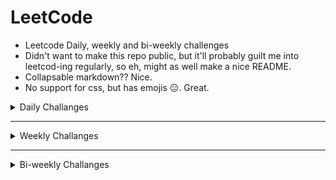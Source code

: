 # LeetCode 

- Leetcode Daily, weekly and bi-weekly challenges 
- Didn't want to make this repo public, but it'll probably guilt me into leetcod-ing regularly, so eh, might as well make a nice README.
- Collapsable markdown?? Nice.
- No support for css, but has emojis :expressionless:. Great. 

<!-------------- Daily challanges  ------------>

<details>
<summary>Daily Challanges </summary>

# Daily Challange 2021

*
   <details>
   <summary>Feb 2021 </summary>

   ## February 2021

   *
      <details>
      <summary> Feb 1: Number of 1 Bits</summary>

      ### 191. Number of 1 Bits
      
      A function that takes an unsigned integer and returns the number of '1' bits it has (also known as the Hamming weight).

      Click [here](https://leetcode.com/problems/number-of-1-bits/) for more details

      </details>

   *
      <details>
      <summary> Feb 2: Trimming a binary tree</summary>

      ### 669. Trimming a binary tree 

      Given the `root` of a binary search tree and the lowest and highest boundaries as `low` and `high`, trim the tree so that all its elements lies in `[low, high]`. Trimming the tree should not change the relative structure of the elements that will remain in the tree (i.e., any node's descendant should remain a descendant). It can be proven that there is a unique answer.

      Click [here](https://leetcode.com/problems/trim-a-binary-search-tree/) for more details

      </details>

   *
      <details>
      <summary> Feb 3: Linked List Cycle</summary>

      ### 141. Linked List Cycle

      Given `head`, the head of a linked list, determine if the linked list has a cycle in it.

      There is a cycle in a linked list if there is some node in the list that can be reached again by continuously following the `next` pointer. Internally, `pos` is used to denote the index of the node that tail's `next` pointer is connected to. **Note that `pos` is not passed as a parameter**.

      Click [here](https://leetcode.com/problems/linked-list-cycle/) for more details

      </details>

   *
      <details>
      <summary> Feb 4: Longest Harmonious Subsequence</summary>

      ### 594. Longest Harmonious Subsequence
      We define a harmonious array as an array where the difference between its maximum value and its minimum value is **exactly** 1.

      Given an integer array `nums`, return the *length of its longest harmonious subsequence among all its possible subsequences*.

      A **subsequence** of array is a sequence that can be derived from the array by deleting some or no elements without changing the order of the remaining elements.

      Click [here](https://leetcode.com/problems/longest-harmonious-subsequence/) for more details

      </details>
      
   *
      <details>
      <summary> Feb 5. Simplify Path</summary>

      ### 71. Simplify Path
      Given a string `path`, which is an **absolute path** (starting with a slash `'/'`) to a file or directory in a Unix-style file system, convert it to the simplified **canonical path**.

      - `'.'` : current directory 
      - `'..'`: refers to the directory up a level
      - `'//'`: treated as a single slash '/'
      - `'...'`: any other format of periods are treated as file/directory names.

      *Return the simplified **canonical path**.*

      Click [here](https://leetcode.com/problems/simplify-path/) for more details

      </details>

   *
      <details>
      <summary> Feb 6: Binary Tree Right Side View</summary>

      ### 199. Binary Tree Right Side View

      Given a binary tree, imagine yourself standing on the right side of it, return the values of the nodes you can see ordered from top to bottom.

      Click [here](https://leetcode.com/problems/binary-tree-right-side-view/) for more details

      </details>
      
   *
      <details>
      <summary> Feb 7: Peeking Iterator</summary>

      ### 284. Peeking Iterator 

      Given an Iterator class interface with methods: `next()` and `hasNext()`, design and implement a PeekingIterator that support the `peek()` operation -- it essentially peek() at the element that will be returned by the next call to next().

      Click [here](https://leetcode.com/problems/peeking-iterator/) for more details

      </details>

   *
      <details>
      <summary> Feb 8: Shortest Distance to a Character </summary>

      ### 821. Shortest Distance to a Character

      Given a string `s` and a character `c` that occurs in `s`, return an *array of integers answer* where `answer.length == s.length` and `answer[i]` is the shortest distance from `s[i]` to the character `c` in `s`.

      Click [here](https://leetcode.com/problems/shortest-distance-to-a-character/) for more details

      </details>

   *
      <details>
      <summary> Feb 9: Convert BST to Greater Tree</summary>

      ### 1038. Convert BST to Greater Tree
            
      Given the `root` of a Binary Search Tree (BST), convert it to a Greater Tree such that every key of the original BST is changed to the original key plus sum of all keys greater than the original key in BST.

      Click [here](https://leetcode.com/problems/binary-search-tree-to-greater-sum-tree/) for more details

      </details>

   *
      <details>
      <summary> Feb 10: Copy List with Random Pointer</summary>

      ### 138. Copy List with Random Pointer

      A linked list of length `n` is given such that each node contains an additional random pointer, which could point to any node in the list, or `null`.

      Construct a deep copy of the list. The deep copy should consist of exactly `n` brand new nodes, where each new node has its value set to the value of its corresponding original node. Both the `next` and `random` pointer of the new nodes should point to new nodes in the copied list such that the pointers in the original list and copied list represent the same list state. **None of the pointers in the new list should point to nodes in the original list**.
      

      Click [here](https://leetcode.com/problems/copy-list-with-random-pointer/) for more details

      </details>

   *
      <details>
      <summary> Feb 11: Valid Anagram</summary>

      ### 242. Valid Anagram

      Given two strings s and t , write a function to determine if t is an anagram of s.

      Click [here](https://leetcode.com/problems/valid-anagram/) for more details

      </details>

   *
      <details>
      <summary> Feb 12: Number of Steps to Reduce a Number to Zero</summary>

      ### 1342. Number of Steps to Reduce a Number to Zero
      
      Given a non-negative integer num, return the number of steps to reduce it to zero. If the current number is even, you have to divide it by 2, otherwise, you have to subtract 1 from it.

      Click [here](https://leetcode.com/problems/number-of-steps-to-reduce-a-number-to-zero/) for more details

      </details>

   *
      <details>
      <summary> Feb 13: Shortest Path in Binary Matrix</summary>

      ### 1091. Shortest Path in Binary Matrix
      
      In an N by N square grid, each cell is either empty (0) or blocked (1). Return the length of the shortest such clear path from top-left to bottom-right.  If such a path does not exist, return -1.

      Click [here](https://leetcode.com/problems/shortest-path-in-binary-matrix/) for more details

      </details>

   *
      <details>
      <summary> Feb 14: Is Graph Bipartite?</summary>

      ### 785. Is Graph Bipartite?
      
      There is an undirected graph with `n` nodes, where each node is numbered between `0` and `n - 1`.
      Return `true` if and only if it is *bipartite*.

      Click [here](https://leetcode.com/problems/is-graph-bipartite/) for more details

      </details>

   *
      <details>
      <summary> Feb 15: The K Weakest Rows in a Matrix</summary>

      ### 1337. The K Weakest Rows in a Matrix

      Given a `m * n` matrix `mat` of ones (representing soldiers) and zeros (representing civilians), return the indexes of the `k` weakest rows in the matrix ordered from the weakest to the strongest.

      Click [here](https://leetcode.com/problems/the-k-weakest-rows-in-a-matrix/) for more details

      </details>

   *
      <details>
      <summary> Feb 16: Letter Case Permutation</summary>

      ### 784. Letter Case Permutation

      Given a string S, we can transform every letter individually to be lowercase or uppercase to create another string.

      Return a list of all possible strings we could create. 

      Click [here](https://leetcode.com/problems/letter-case-permutation/) for more details

      </details>

   *
      <details>
      <summary> Feb 17: Container With Most Water</summary>

      ### 11. Container With Most Water

      Given n non-negative integers `a1, a2, ..., an` , where each represents a point at coordinate `(i, ai)`. `n` vertical lines are drawn such that the two endpoints of the line `i` is at `(i, ai)` and `(i, 0)`. Find two lines, which, together with the x-axis forms a container, such that the container contains the most water.

      Click [here](https://leetcode.com/problems/container-with-most-water/) for more details

      </details>

   *
      <details>
      <summary> Feb 18: Arithmetic Slices</summary>

      ### 413. Arithmetic Slices
      
      A sequence of numbers is called arithmetic if it consists of at least three elements and if the difference between any two consecutive elements is the same.

      Click [here](https://leetcode.com/problems/arithmetic-slices/) for more details

      </details>

   *
      <details>
      <summary> Feb 19: Minimum Remove to Make Valid Parentheses</summary>

      ### 1249. Minimum Remove to Make Valid Parentheses

      Given a string s of `'('` , `')'` and lowercase English characters. 

      Your task is to remove the minimum number of parentheses ( `'('` or `')'`, in any positions ) so that the resulting parentheses string is valid and return **any** valid string.

      Click [here](https://leetcode.com/problems/minimum-remove-to-make-valid-parentheses/) for more details

      </details>

   *
      <details>
      <summary> Feb 20: Roman to Integer</summary>

      ### 13. Roman to Integer

      Given a roman numeral, convert it to an integer.

      Click [here](https://leetcode.com/problems/roman-to-integer/) for more details

      </details>

   *
      <details>
      <summary> Feb 21: Broken calculator</summary>

      ### 991. Broken calculator

      On a broken calculator that has a number showing on its display, we can perform two operations.

      Click [here](https://leetcode.com/problems/broken-calculator/) for more details

      </details>

   *
      <details>
      <summary> Feb 22: Longest Word in Dictionary through Deleting</summary>

      ### 524. Longest Word in Dictionary through Deleting

      Given a string and a string dictionary, find the longest string in the dictionary that can be formed by deleting some characters of the given string. If there are more than one possible results, return the longest word with the smallest lexicographical order. If there is no possible result, return the empty string.

      Click [here](https://leetcode.com/problems/longest-word-in-dictionary-through-deleting/) for more details

      </details>

   *
      <details>
      <summary> Feb 23: Search a 2D Matrix II</summary>

      ### 240. Search a 2D Matrix II

      Write an efficient algorithm that searches for a target value in an m x n integer matrix. The matrix has the following properties.

      Click [here](https://leetcode.com/problems/search-a-2d-matrix-ii/) for more details

      </details>

   *
      <details>
      <summary> Feb 24: Score of Parentheses</summary>

      ### 856. Score of Parentheses

      Given a balanced parentheses string S, compute the score of the string based on the following rule:

      Click [here](https://leetcode.com/problems/score-of-parentheses/) for more details

      </details>

   *
      <details>
      <summary> Feb 25: Shortest unsorted continuous subarray</summary>

      ### 581. Shortest unsorted continuous subarray

      Click [here](https://leetcode.com/problems/shortest-unsorted-continuous-subarray/) for more details

      </details>

   *
      <details>
      <summary> Feb 26: Validate Stack Sequences</summary>

      ### 964. Validate Stack Sequences

      Click [here](https://leetcode.com/problems/validate-stack-sequences/) for more details

      </details>

   *
      <details>
      <summary> Feb 27: Divide two Integers </summary>

      ### 29. Divide two Integers

      Click [here](https://leetcode.com/problems/divide-two-integers/) for more details

      </details>

   *
      <details>
      <summary> Feb 28: Maximum frequency stack </summary>

      ### 895. Maximum Frequency Stack

      Click [here](https://leetcode.com/problems/maximum-frequency-stack/) for more details

      </details>

   </details>

*
   <details>
   <summary>Mar 2021 </summary>

   ## March 2021

   *
      <details>
      <summary> Mar 1 : Distribute Candies </summary>

      ### 575. Distribute Candies

      Click [here](https://leetcode.com/problems/distribute-candies/) for more details

      </details>

   *
      <details>
      <summary> Mar 2 : Set Mismatch </summary>

      ### 645. Set Mismatch

      Click [here](https://leetcode.com/problems/set-mismatch/) for more details

      </details>

   *
      <details>
      <summary> Mar 3 : Missing Number </summary>

      ### 268. Missing Number 

      Click [here](https://leetcode.com/problems/missing-number/) for more details

      </details>

   *
      <details>
      <summary> Mar 4 :  Intersection of Two Linked Lists</summary>

      ### 160. Intersection of Two Linked Lists

      Click [here](https://leetcode.com/problems/intersection-of-two-linked-lists/) for more details

      </details>

   *
      <details>
      <summary> Mar 5 : Average of Levels in Binary Tree </summary>

      ### 637. Average of Levels in Binary Tree

      Click [here](https://leetcode.com/problems/average-of-levels-in-binary-tree/) for more details

      </details>

   *
      <details>
      <summary> Mar 6 : Short Encoding of Words </summary>

      ### 820. Short Encoding of Words

      Click [here](https://leetcode.com/problems/short-encoding-of-words) for more details

      </details>

   *
      <details>
      <summary> Mar 7 : Design HashMap </summary>

      ### 706. Design HashMap

      Click [here](https://leetcode.com/problems/design-hashmap/) for more details

      </details>

   *
      <details>
      <summary> Mar 8 : Remove Palindromic Subsequences </summary>

      ### 1332. Remove Palindromic Subsequences

      Click [here](https://leetcode.com/problems/remove-palindromic-subsequences/) for more details

      </details>


   *
      <details>
      <summary> Mar 9 : Add One Row to Tree </summary>

      ### 623. Add One Row to Tree

      Click [here](https://leetcode.com/problems/add-one-row-to-tree/) for more details

      </details>

   *
      <details>
      <summary> Mar 10 :  Integer to Roman</summary>

      ### 12. Integer to Roman

      Click [here](https://leetcode.com/problems/integer-to-roman/) for more details

      </details>

   </details>

</details>

---

<!-------------- Weekly challanges  ------------>

<details>
<summary>Weekly Challanges</summary>

# Weekly Challenges

*
   <details>
   <summary>Weekly Contest 227</summary>

   ## Weekly Contest 227

   *
      <details>
      <summary>Check if Array Is Sorted and Rotated (3 points)</summary>

      ### 1752. Check if Array Is Sorted and Rotated

      Given an array `nums`, return `true` if the array was originally sorted in non-decreasing order, then rotated some number of positions (including zero). Otherwise, return `false`.

      There may be **duplicates** in the original array.

      Note: An array `A` rotated by `x` positions results in an array `B` of the same length such that `A[i] == B[(i+x) % A.length]`, where % is the modulo operation.

      Click [here](https://leetcode.com/problems/check-if-array-is-sorted-and-rotated/) for more details

      </details>

   *
      <details>
      <summary>Maximum Score From Removing Stones (4 points)</summary>

      ### 1753. Maximum Score From Removing Stones

      **Time limit exceeded**

      You are playing a solitaire game with three piles of stones of sizes `a`, `b`, and 'c' respectively. Each turn you choose two different non-empty piles, take one stone from each, and add 1 point to your score. The game stops when there are fewer than two non-empty piles (meaning there are no more available moves).

      Given three integers `a`, `b`, and `c`, return the maximum score you can get.

      Click [here](https://leetcode.com/problems/maximum-score-from-removing-stones/) for more details

      </details>

   *
      <details>
      <summary>Largest Merge Of Two Strings (5 points)</summary>

      ### 1754. Largest Merge Of Two Strings

      **Didnt do**

      Click [here](https://leetcode.com/problems/largest-merge-of-two-strings/) for more details

      </details>

   *
      <details>
      <summary>Closest Subsequence Sum (6 points)</summary>

      ### 1755. Closest Subsequence Sum

      **Didnt do**

      You are given an integer array `nums` and an integer `goal`.

      You want to choose a subsequence of `nums` such that the sum of its elements is the closest possible to `goal`. That is, if the `sum` of the subsequence's elements is sum, then you want to minimize the absolute difference `abs(sum - goal)`.

      Return the minimum possible value of `abs(sum - goal)`.


      Click [here](https://leetcode.com/contest/weekly-contest-227/problems/closest-subsequence-sum/) for more details

      </details>

   </details>

*
   <details>
   <summary>Weekly Contest 228</summary>

   ## Weekly Contest 228

   *
      <details>
      <summary>Minimum Changes To Make Alternating Binary String</summary>

      ### 1758. Minimum Changes To Make Alternating Binary String

      Click [here](https://leetcode.com/contest/weekly-contest-228/problems/minimum-changes-to-make-alternating-binary-string/) for more details

      </details>

   *
      <details>
      <summary>Count Number of Homogenous Substrings</summary>

      ### 1759. Count Number of Homogenous Substrings

      **Didnt do**

      Click [here](https://leetcode.com/contest/weekly-contest-228/problems/count-number-of-homogenous-substrings/) for more details

      </details>

   *
      <details>
      <summary>Minimum Limit of Balls in a Bag</summary>

      ### 1760. Minimum Limit of Balls in a Bag

      **Didnt do**

      Click [here](https://leetcode.com/contest/weekly-contest-228/problems/minimum-limit-of-balls-in-a-bag/) for more details

      </details>

   *
      <details>
      <summary>Minimum Degree of a Connected Trio in a Graph5</summary>

      ### 1761. Minimum Degree of a Connected Trio in a Graph5 

      **Didnt do**

      Click [here](https://leetcode.com/contest/weekly-contest-228/problems/minimum-degree-of-a-connected-trio-in-a-graph/) for more details

      </details>

   </details>
   
*
   <details>
   <summary>Weekly Contest 229</summary>

   ## Weekly Contest 229

   *
      <details>
      <summary>Merge Strings Alternately</summary>

      ### 1768. Merge Strings Alternately

      Click [here](https://leetcode.com/contest/weekly-contest-228/problems/minimum-changes-to-make-alternating-binary-string/) for more details

      </details>

   *
      <details>
      <summary>Minimum Number of Operations to Move All Balls to Each Box</summary>

      ### 1769. Minimum Number of Operations to Move All Balls to Each Box

      Click [here](https://leetcode.com/contest/weekly-contest-228/problems/count-number-of-homogenous-substrings/) for more details

      </details>

   *
      <details>
      <summary>Maximum Score from Performing Multiplication Operations</summary>

      ### 1770. Maximum Score from Performing Multiplication Operations

      **didnt work**

      Click [here](https://leetcode.com/contest/weekly-contest-228/problems/minimum-limit-of-balls-in-a-bag/) for more details

      </details>

   *
      <details>
      <summary>Maximize Palindrome Length From Subsequences</summary>

      ### 1771. Maximize Palindrome Length From Subsequences

      **Didnt do**

      Click [here](https://leetcode.com/contest/weekly-contest-228/problems/minimum-degree-of-a-connected-trio-in-a-graph/) for more details

      </details>

   </details>
      
*
   <details>
   <summary>Weekly Contest 230</summary>

   ## Weekly Contest 230

   *
      <details>
      <summary>Count Items Matching a Rule</summary>

      ### 1773. Count Items Matching a Rule

      Click [here](https://leetcode.com/problems/count-items-matching-a-rule/) for more details

      </details>

   *
      <details>
      <summary>Closest Dessert Cost</summary>

      ### 1774. Closest Dessert Cost

      **Didnt do**

      Click [here](https://leetcode.com/problems/closest-dessert-cost/) for more details

      </details>

   *
      <details>
      <summary>Equal Sum Arrays With Minimum Number of Operations</summary>

      ### 1775. Equal Sum Arrays With Minimum Number of Operations

      **Didnt do**

      Click [here](https://leetcode.com/problems/equal-sum-arrays-with-minimum-number-of-operations/) for more details

      </details>

   *
      <details>
      <summary>Car Fleet II</summary>

      ### 1776. Car Fleet II

      **Didnt do**

      Click [here](https://leetcode.com/problems/car-fleet-ii/) for more details

      </details>

   </details>

</details>

---

<!-------------- Bi weekly challanges  ------------>

<details>
<summary>Bi-weekly Challanges </summary>

# Bi-weekly Challanges 

*
   <details>
   <summary>Bi-weekly Contest 45</summary>

   ## Bi-weekly Contest 45

   *
      <details>
      <summary>Sum of Unique Elements (3 points)</summary>

      ### 1748. Sum of Unique Elements

      You are given an integer array `nums`. The unique elements of an array are the elements that appear exactly once in the array.

      Return the sum of all the unique elements of `nums`.

      Click [here](https://leetcode.com/problems/sum-of-unique-elements/) for more details

      </details>

   *
      <details>
      <summary> Maximum Absolute Sum of Any Subarray (4 points)</summary>

      ### 1749. Maximum Absolute Sum of Any Subarray

      **Time limit exceeded**  

      You are given an integer array `nums`. The absolute sum of a subarray `[numsl, numsl+1, ..., numsr-1, numsr]` is `abs(numsl + numsl+1 + ... + numsr-1 + numsr)`.

      Return the maximum absolute sum of any (possibly empty) subarray of `nums`.
      
      Click [here](https://leetcode.com/problems/maximum-absolute-sum-of-any-subarray/) for more details

      </details>

   *
      <details>
      <summary>Minimum Length of String After Deleting Similar Ends (4 points)</summary>

      ### 1750. Minimum Length of String After Deleting Similar Ends

      Given a string s consisting only of characters `'a'`, `'b'`, and `'c'`. You are asked to apply the following algorithm on the string any number of times:

      - Pick a **non-empty** prefix from the string `s` where all the characters in the prefix are equal.
      - Pick a **non-empty** suffix from the string `s` where all the characters in this suffix are equal.
      - The prefix and the suffix should not intersect at any index.
      - The characters from the prefix and suffix must be the same.
      - Delete both the prefix and the suffix.
      
      Return the minimum length of s after performing the above operation any number of times (possibly zero times).

      Click [here](https://leetcode.com/problems/minimum-length-of-string-after-deleting-similar-ends/) for more details

      </details>

   *
      <details>
      <summary>Maximum Number of Events That Can Be Attended II (6 points)</summary>

      ### 1751. Maximum Number of Events That Can Be Attended II

      **Didnt do**

      You are given an array of `events` where `events[i] = [startDayi, endDayi, valuei]`. The ith event starts at startDayi and ends at endDayi, and if you attend this event, you will receive a value of valuei. You are also given an integer `k` which represents the maximum number of events you can attend.

      You can only attend one event at a time. If you choose to attend an event, you must attend the entire event. Note that the end day is inclusive: that is, you cannot attend two events where one of them starts and the other ends on the same day.

      Return the maximum sum of values that you can receive by attending events.

      Click [here](https://leetcode.com/problems/maximum-number-of-events-that-can-be-attended-ii/) for more details

      </details>

*
   <details>
   <summary>Bi-weekly Contest 46</summary>

   ## Bi-weekly Contest 46

   *
      <details>
      <summary>Longest Nice Substring (3 points)</summary>

      ### 1763. Longest Nice Substring

      **Didnt do**
      
      A string `s` is nice if, for every letter of the alphabet that `s` contains, it appears both in uppercase and lowercase. For example, `"abABB"` is nice because `'A'` and `'a'` appear, and `'B'` and `'b'` appear. However, `"abA"` is not because `'b'` appears, but `'B'` does not.

      Click [here](https://leetcode.com/problems/longest-nice-substring/) for more details

      </details>

   *
      <details>
      <summary> Form Array by Concatenating Subarrays of Another Array (4 points)</summary>

      ### 1764. Form Array by Concatenating Subarrays of Another Array

      You are asked if you can choose `n` disjoint subarrays from the array `nums` such that the `ith` subarray is equal to `groups[i]` (0-indexed), and if `i > 0`, the `(i-1)th` subarray appears before the `ith` subarray in `nums` (i.e. the subarrays must be in the same order as `groups`).

      Click [here](https://leetcode.com/problems/form-array-by-concatenating-subarrays-of-another-array/) for more details

      </details>

   *
      <details>
      <summary> Map of Highest Peak (6 points)</summary>

      ### 1765. Map of Highest Peak

      You are given an integer matrix isWater of size m x n that represents a map of land and water cells.
      
      Click [here](https://leetcode.com/problems/map-of-highest-peak/) for more details

      </details>

   *
      <details>
      <summary> Tree of Coprimes (7 points)</summary>

      ### 1766. Tree of Coprimes 

      **Didnt do**

      There is a tree (i.e., a connected, undirected graph that has no cycles) consisting of n nodes numbered from 0 to n - 1 and exactly n - 1 edges. Each node has a value associated with it, and the root of the tree is node 0.

      Click [here](https://leetcode.com/problems/tree-of-coprimes/) for more details

      </details>

   </details>

</details>